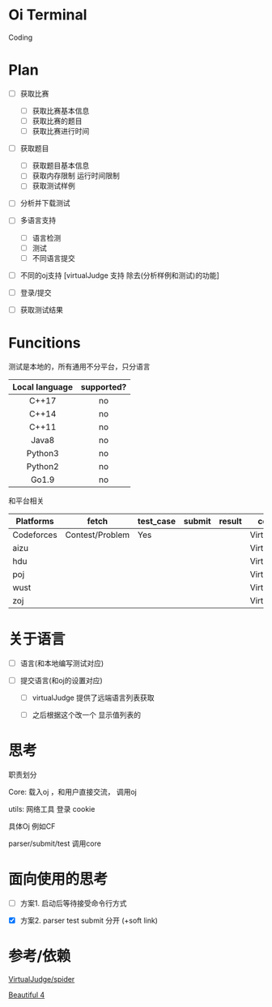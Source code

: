 # Oi Terminal

Coding

# Plan

- [ ] 获取比赛
    - [ ] 获取比赛基本信息
    - [ ] 获取比赛的题目
    - [ ] 获取比赛进行时间
    
- [ ] 获取题目
    - [ ] 获取题目基本信息
    - [ ] 获取内存限制 运行时间限制
    - [ ] 获取测试样例
    
- [ ] 分析并下载测试

- [ ] 多语言支持
    - [ ] 语言检测
    - [ ] 测试
    - [ ] 不同语言提交

- [ ] 不同的oj支持 [virtualJudge 支持 除去(分析样例和测试)的功能]

- [ ] 登录/提交

- [ ] 获取测试结果

# Funcitions

测试是本地的，所有通用不分平台，只分语言

|Local language|supported?|
|:---:|:---:|
|C++17|no|
|C++14|no|
|C++11|no|
|Java8|no|
|Python3|no|
|Python2|no|
|Go1.9|no|

和平台相关

|Platforms|fetch|test_case|submit|result|code ref|
|---|---|---|---|---|---|
|Codeforces| Contest/Problem|Yes| | |VirtualJudge|
|aizu| | | | |VirtualJudge|
|hdu| | | | |VirtualJudge|
|poj| | | | |VirtualJudge|
|wust| | | | |VirtualJudge|
|zoj| | | | |VirtualJudge|

# 关于语言

 - [ ] 语言(和本地编写测试对应)

 - [ ] 提交语言(和oj的设置对应)
   - [ ] virtualJudge 提供了远端语言列表获取
   - [ ] 之后根据这个改一个 显示值列表的
   

# 思考

职责划分

Core: 载入oj ，和用户直接交流， 调用oj

utils: 网络工具 登录 cookie

具体Oj 例如CF

parser/submit/test 调用core


# 面向使用的思考

- [ ] 方案1. 启动后等待接受命令行方式

- [x] 方案2. parser test submit 分开 (+soft link)


# 参考/依赖

[VirtualJudge/spider](https://github.com/VirtualJudge/spider)

[Beautiful 4](https://www.crummy.com/software/BeautifulSoup/bs4/doc/)
